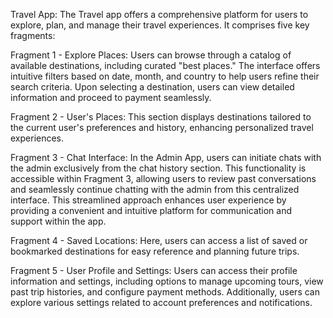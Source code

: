 Travel App:
The Travel app offers a comprehensive platform for users to explore, plan, and manage their travel experiences. It comprises five key fragments:

Fragment 1 - Explore Places:
Users can browse through a catalog of available destinations, including curated "best places." The interface offers intuitive filters based on date, month, and country to help users refine their search criteria. Upon selecting a destination, users can view detailed information and proceed to payment seamlessly.

Fragment 2 - User's Places:
This section displays destinations tailored to the current user's preferences and history, enhancing personalized travel experiences.

Fragment 3 - Chat Interface:
In the Admin App, users can initiate chats with the admin exclusively from the chat history section. This functionality is accessible within Fragment 3, allowing users to review past conversations and seamlessly continue chatting with the admin from this centralized interface. This streamlined approach enhances user experience by providing a convenient and intuitive platform for communication and support within the app.

Fragment 4 - Saved Locations:
Here, users can access a list of saved or bookmarked destinations for easy reference and planning future trips.

Fragment 5 - User Profile and Settings:
Users can access their profile information and settings, including options to manage upcoming tours, view past trip histories, and configure payment methods. Additionally, users can explore various settings related to account preferences and notifications.

